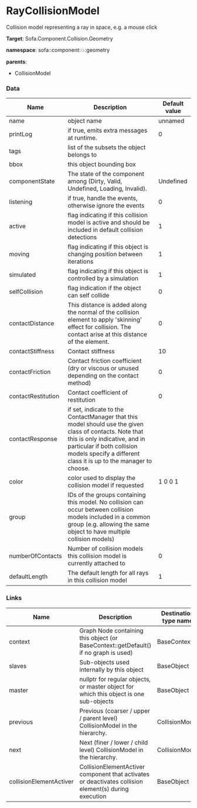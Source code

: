 <!-- generate_doc -->
# RayCollisionModel

Collision model representing a ray in space, e.g. a mouse click


__Target__: Sofa.Component.Collision.Geometry

__namespace__: sofa::component::collision::geometry

__parents__:

- CollisionModel

### Data

<table>
    <thead>
        <tr>
            <th>Name</th>
            <th>Description</th>
            <th>Default value</th>
        </tr>
    </thead>
    <tbody>
	<tr>
		<td>name</td>
		<td>
object name
		</td>
		<td>unnamed</td>
	</tr>
	<tr>
		<td>printLog</td>
		<td>
if true, emits extra messages at runtime.
		</td>
		<td>0</td>
	</tr>
	<tr>
		<td>tags</td>
		<td>
list of the subsets the object belongs to
		</td>
		<td></td>
	</tr>
	<tr>
		<td>bbox</td>
		<td>
this object bounding box
		</td>
		<td></td>
	</tr>
	<tr>
		<td>componentState</td>
		<td>
The state of the component among (Dirty, Valid, Undefined, Loading, Invalid).
		</td>
		<td>Undefined</td>
	</tr>
	<tr>
		<td>listening</td>
		<td>
if true, handle the events, otherwise ignore the events
		</td>
		<td>0</td>
	</tr>
	<tr>
		<td>active</td>
		<td>
flag indicating if this collision model is active and should be included in default collision detections
		</td>
		<td>1</td>
	</tr>
	<tr>
		<td>moving</td>
		<td>
flag indicating if this object is changing position between iterations
		</td>
		<td>1</td>
	</tr>
	<tr>
		<td>simulated</td>
		<td>
flag indicating if this object is controlled by a simulation
		</td>
		<td>1</td>
	</tr>
	<tr>
		<td>selfCollision</td>
		<td>
flag indication if the object can self collide
		</td>
		<td>0</td>
	</tr>
	<tr>
		<td>contactDistance</td>
		<td>
This distance is added along the normal of the collision element to apply 'skinning' effect for collision. The contact arise at this distance of the element.
		</td>
		<td>0</td>
	</tr>
	<tr>
		<td>contactStiffness</td>
		<td>
Contact stiffness
		</td>
		<td>10</td>
	</tr>
	<tr>
		<td>contactFriction</td>
		<td>
Contact friction coefficient (dry or viscous or unused depending on the contact method)
		</td>
		<td>0</td>
	</tr>
	<tr>
		<td>contactRestitution</td>
		<td>
Contact coefficient of restitution
		</td>
		<td>0</td>
	</tr>
	<tr>
		<td>contactResponse</td>
		<td>
if set, indicate to the ContactManager that this model should use the given class of contacts.
Note that this is only indicative, and in particular if both collision models specify a different class it is up to the manager to choose.
		</td>
		<td></td>
	</tr>
	<tr>
		<td>color</td>
		<td>
color used to display the collision model if requested
		</td>
		<td>1 0 0 1</td>
	</tr>
	<tr>
		<td>group</td>
		<td>
IDs of the groups containing this model. No collision can occur between collision models included in a common group (e.g. allowing the same object to have multiple collision models)
		</td>
		<td></td>
	</tr>
	<tr>
		<td>numberOfContacts</td>
		<td>
Number of collision models this collision model is currently attached to
		</td>
		<td>0</td>
	</tr>
	<tr>
		<td>defaultLength</td>
		<td>
The default length for all rays in this collision model
		</td>
		<td>1</td>
	</tr>

</tbody>
</table>

### Links


| Name | Description | Destination type name |
| ---- | ----------- | --------------------- |
|context|Graph Node containing this object (or BaseContext::getDefault() if no graph is used)|BaseContext|
|slaves|Sub-objects used internally by this object|BaseObject|
|master|nullptr for regular objects, or master object for which this object is one sub-objects|BaseObject|
|previous|Previous (coarser / upper / parent level) CollisionModel in the hierarchy.|CollisionModel|
|next|Next (finer / lower / child level) CollisionModel in the hierarchy.|CollisionModel|
|collisionElementActiver|CollisionElementActiver component that activates or deactivates collision element(s) during execution|BaseObject|

